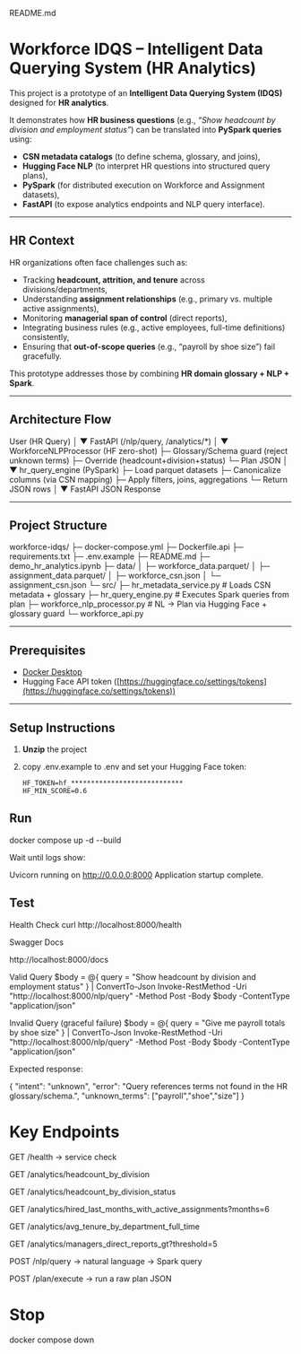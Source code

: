 README.md
# Workforce IDQS – Intelligent Data Querying System (HR Analytics)

This project is a prototype of an **Intelligent Data Querying System (IDQS)** designed for **HR analytics**. 
 
It demonstrates how **HR business questions** (e.g., *“Show headcount by division and employment status”*) can be translated into **PySpark queries** using:

- **CSN metadata catalogs** (to define schema, glossary, and joins),
- **Hugging Face NLP** (to interpret HR questions into structured query plans),
- **PySpark** (for distributed execution on Workforce and Assignment datasets),
- **FastAPI** (to expose analytics endpoints and NLP query interface).

---

##  HR Context

HR organizations often face challenges such as:

- Tracking **headcount, attrition, and tenure** across divisions/departments,
- Understanding **assignment relationships** (e.g., primary vs. multiple active assignments),
- Monitoring **managerial span of control** (direct reports),
- Integrating business rules (e.g., active employees, full-time definitions) consistently,
- Ensuring that **out-of-scope queries** (e.g., “payroll by shoe size”) fail gracefully.

This prototype addresses those by combining **HR domain glossary + NLP + Spark**.

---

## Architecture Flow



User (HR Query)
│
▼
FastAPI (/nlp/query, /analytics/*)
│
▼
WorkforceNLPProcessor (HF zero-shot)
├─ Glossary/Schema guard (reject unknown terms)
├─ Override (headcount+division+status)
└─ Plan JSON
│
▼
hr_query_engine (PySpark)
├─ Load parquet datasets
├─ Canonicalize columns (via CSN mapping)
├─ Apply filters, joins, aggregations
└─ Return JSON rows
│
▼
FastAPI JSON Response


---

##  Project Structure


workforce-idqs/
├─ docker-compose.yml
├─ Dockerfile.api
├─ requirements.txt
├─ .env.example
├─ README.md
├─ demo_hr_analytics.ipynb
├─ data/
│  ├─ workforce_data.parquet/
│  ├─ assignment_data.parquet/
│  ├─ workforce_csn.json
│  └─ assignment_csn.json
└─ src/
   ├─ hr_metadata_service.py     # Loads CSN metadata + glossary
   ├─ hr_query_engine.py         # Executes Spark queries from plan
   ├─ workforce_nlp_processor.py # NL → Plan via Hugging Face + glossary guard
   └─ workforce_api.py  


---

##  Prerequisites

- [Docker Desktop](https://www.docker.com/products/docker-desktop/)  
- Hugging Face API token ([https://huggingface.co/settings/tokens](https://huggingface.co/settings/tokens))

---

##  Setup Instructions

1. **Unzip** the project
2. copy .env.example to .env and set your Hugging Face token:

   ```env
   HF_TOKEN=hf_****************************
   HF_MIN_SCORE=0.6

## Run
docker compose up -d --build


Wait until logs show:

Uvicorn running on http://0.0.0.0:8000
Application startup complete.

## Test
Health Check
curl http://localhost:8000/health

Swagger Docs

http://localhost:8000/docs

Valid Query
$body = @{ query = "Show headcount by division and employment status" } | ConvertTo-Json
Invoke-RestMethod -Uri "http://localhost:8000/nlp/query" -Method Post -Body $body -ContentType "application/json"

Invalid Query (graceful failure)
$body = @{ query = "Give me payroll totals by shoe size" } | ConvertTo-Json
Invoke-RestMethod -Uri "http://localhost:8000/nlp/query" -Method Post -Body $body -ContentType "application/json"


Expected response:

{
  "intent": "unknown",
  "error": "Query references terms not found in the HR glossary/schema.",
  "unknown_terms": ["payroll","shoe","size"]
}

# Key Endpoints

GET /health → service check

GET /analytics/headcount_by_division

GET /analytics/headcount_by_division_status

GET /analytics/hired_last_months_with_active_assignments?months=6

GET /analytics/avg_tenure_by_department_full_time

GET /analytics/managers_direct_reports_gt?threshold=5

POST /nlp/query → natural language → Spark query

POST /plan/execute → run a raw plan JSON

# Stop
docker compose down